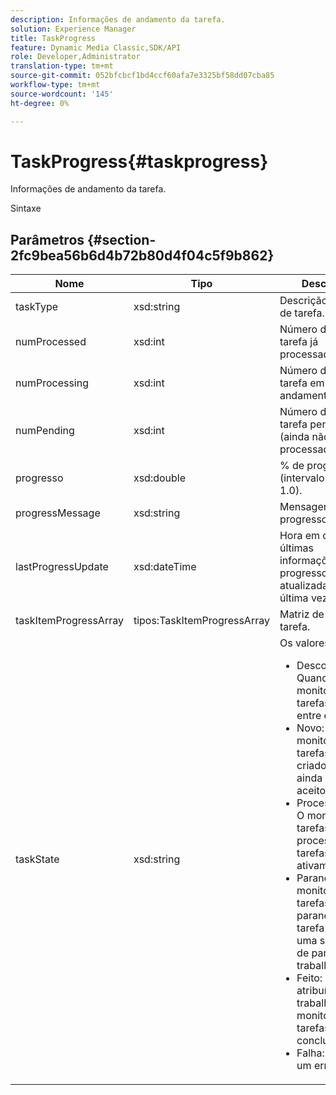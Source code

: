 ```yaml
---
description: Informações de andamento da tarefa.
solution: Experience Manager
title: TaskProgress
feature: Dynamic Media Classic,SDK/API
role: Developer,Administrator
translation-type: tm+mt
source-git-commit: 052bfcbcf1bd4ccf60afa7e3325bf58dd07cba85
workflow-type: tm+mt
source-wordcount: '145'
ht-degree: 0%

---
```



# TaskProgress{#taskprogress}

Informações de andamento da tarefa.

Sintaxe

## Parâmetros {#section-2fc9bea56b6d4b72b80d4f04c5f9b862}

<table id="table_04100BB8ABD84EF68B0A7CE3AD946414"> 
 <thead> 
  <tr> 
   <th colname="col1" class="entry"> Nome </th> 
   <th colname="col2" class="entry"> Tipo </th> 
   <th colname="col3" class="entry"> Descrição </th> 
  </tr> 
 </thead>
 <tbody> 
  <tr> 
   <td colname="col1"> <span class="codeph"> <span class="varname"> taskType</span> </span> </td> 
   <td colname="col2"> <span class="codeph"> xsd:string</span> </td> 
   <td colname="col3"> Descrição do tipo de tarefa. </td> 
  </tr> 
  <tr> 
   <td colname="col1"> <span class="codeph"> <span class="varname"> numProcessed</span> </span> </td> 
   <td colname="col2"> <span class="codeph"> xsd:int</span> </td> 
   <td colname="col3"> Número de itens de tarefa já processados. </td> 
  </tr> 
  <tr> 
   <td colname="col1"> <span class="codeph"> <span class="varname"> numProcessing</span> </span> </td> 
   <td colname="col2"> <span class="codeph"> xsd:int</span> </td> 
   <td colname="col3"> Número de itens de tarefa em andamento. </td> 
  </tr> 
  <tr> 
   <td colname="col1"> <span class="codeph"> <span class="varname"> numPending</span> </span> </td> 
   <td colname="col2"> <span class="codeph"> xsd:int</span> </td> 
   <td colname="col3"> Número de itens de tarefa pendentes (ainda não processados). </td> 
  </tr> 
  <tr> 
   <td colname="col1"> <span class="codeph"> <span class="varname"> progresso</span> </span> </td> 
   <td colname="col2"> <span class="codeph"> xsd:double</span> </td> 
   <td colname="col3"> % de progresso (intervalo 0.0 - 1.0). </td> 
  </tr> 
  <tr> 
   <td colname="col1"> <span class="codeph"> <span class="varname"> progressMessage</span> </span> </td> 
   <td colname="col2"> <span class="codeph"> xsd:string</span> </td> 
   <td colname="col3"> Mensagem de progresso. </td> 
  </tr> 
  <tr> 
   <td colname="col1"> <span class="codeph"> <span class="varname"> lastProgressUpdate</span> </span> </td> 
   <td colname="col2"> <span class="codeph"> xsd:dateTime</span> </td> 
   <td colname="col3"> Hora em que as últimas informações de progresso foram atualizadas pela última vez. </td> 
  </tr> 
  <tr> 
   <td colname="col1"> <span class="codeph"> <span class="varname"> taskItemProgressArray</span> </span> </td> 
   <td colname="col2"> <span class="codeph"> tipos:TaskItemProgressArray</span> </td> 
   <td colname="col3"> Matriz de itens de tarefa. </td> 
  </tr> 
  <tr> 
   <td colname="col1"> <span class="codeph"> <span class="varname"> taskState</span> </span> </td> 
   <td colname="col2"> <span class="codeph"> xsd:string</span> </td> 
   <td colname="col3">Os valores incluem: 
    <ul id="ul_BD00DC855B1D42748204E8BCA81FD4BF">
     <li id="li_01FE691763B3465DBF3402E7CDEA50C3"><span class="codeph"> Desconhecido</span>: Quando o monitor de tarefas transita entre estados. </li>
     <li id="li_AA2D1F9ADDE84B54A85C7E7830D3A0C9"><span class="codeph"> Novo</span>: O monitor de tarefas foi criado, mas ainda não aceitou tarefas. </li>
     <li id="li_76D667D21BDF4FADA6A266A7EB4DC6EE"><span class="codeph"> Processamento</span>: O monitor de tarefas está processando tarefas ativamente. </li>
     <li id="li_3813B2178D7143DEB91804A6C5FF3902"><span class="codeph"> Parando</span>: O monitor de tarefas está parando uma tarefa devido a uma solicitação de parada de trabalho. </li>
     <li id="li_41C2E774FC504B58BD6736119AE9C0AE"><span class="codeph"> Feito</span>: As tarefas atribuídas aos trabalhos do monitor de tarefas foram concluídas. </li>
     <li id="li_EB2322BB11314B97998D467F4620ED2E"><span class="codeph"> Falha</span>: Indica um erro fatal. </li>
    </ul></td> 
  </tr> 
 </tbody> 
</table>

